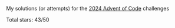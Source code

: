 My solutions (or attempts) for the [2024 Advent of Code](https://adventofcode.com/2024) challenges

Total stars: 43/50
